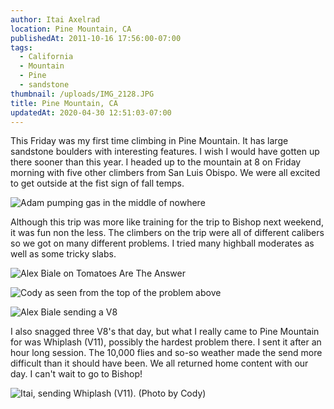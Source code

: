 ```yaml
---
author: Itai Axelrad
location: Pine Mountain, CA
publishedAt: 2011-10-16 17:56:00-07:00
tags:
  - California
  - Mountain
  - Pine
  - sandstone
thumbnail: /uploads/IMG_2128.JPG
title: Pine Mountain, CA
updatedAt: 2020-04-30 12:51:03-07:00
---
```


This Friday was my first time climbing in Pine Mountain. It has large sandstone boulders with interesting features. I wish I would have gotten up there sooner than this year. I headed up to the mountain at 8 on Friday morning with five other climbers from San Luis Obispo. We were all excited to get outside at the fist sign of fall temps.

![Adam pumping gas in the middle of nowhere](/uploads/IMG_2128.JPG)

Although this trip was more like training for the trip to Bishop next weekend, it was fun non the less. The climbers on the trip were all of different calibers so we got on many different problems. I tried many highball moderates as well as some tricky slabs.

![Alex Biale on Tomatoes Are The Answer](/uploads/IMG_2180.jpg)

![Cody as seen from the top of the problem above](/uploads/IMG_2188.jpg)

![Alex Biale sending a V8](/uploads/IMG_2207.jpg)

I also snagged three V8's that day, but what I really came to Pine Mountain for was Whiplash (V11), possibly the hardest problem there. I sent it after an hour long session. The 10,000 flies and so-so weather made the send more difficult than it should have been. We all returned home content with our day. I can't wait to go to Bishop!

![Itai, sending Whiplash (V11). (Photo by Cody)](/uploads/_phpfnwqxdPM_1318806321.jpg)
